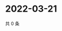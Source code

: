 # 2022-03-21

共 0 条

<!-- BEGIN WEIBO -->
<!-- 最后更新时间 Mon Mar 21 2022 21:26:44 GMT+0800 (China Standard Time) -->

<!-- END WEIBO -->
